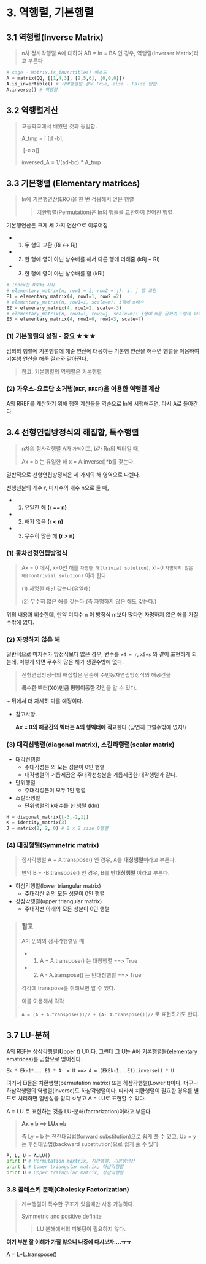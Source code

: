 # 3. 역행렬, 기본행렬

## 3.1 역행렬(Inverse Matrix)

> n차 정사각행렬 A에 대하여 AB = In = BA 인 경우, 역행렬(Inverser Matrix)라고 부른다
>

```python
# sage - Matrix.is_invertible() 메소드 
A = matrix(QQ, [[1,4,3], [2,5,6], [0,0,0]])
A.is_invertible() # 가역행렬일 경우 True, else - False 반환
A.inverse() # 역행렬 
```



## 3.2 역행렬계산

> 고등학교에서 배웠던 것과 동일함.
>
> A_tmp = [ [d  -b],
>
> ​				  [-c   a]]
>
> inversed_A = 1/(ad-bc) * A_tmp



## 3.3 기본행렬 (Elementary matrices)

> In에 기본행연산(ERO)을 한 번 적용해서 얻은 행렬
>
> > 치환행렬(Permutation)은 In의 행들을 교환하여 얻어진 행렬

기본행연산은 크게 세 가지 연산으로 이루어짐

- 1) 두 행의 교환 (Ri <-> Rj)
- 2) 한 행에 영이 아닌 상수배를 해서 다른 행에 더해줌 (kRj + Ri)
- 3) 한 행에 영이 아닌 상수배를 함 (kRi)



```python
# Index는 0부터 시작
# elementary_matrix(n, row1 = i, row2 = j): i, j 행 교환
E1 = elementary_matrix(4, row1=1, row2 =2)
# elementary_matrix(n, row1=i, scale=m): i행에 m배수
E2 = elemenary_matrix(4, row1=2, scale=-3)
# elementary_matrix(n, row1=i, row2=j, scale=m): j행에 m을 곱하여 i행에 더하기
E3 = elementary_matrix(4, row1=0, row2=3, scale=7)
```



### (1) 기본행렬의 성질 - 중요 ★★★

임의의 행렬에 기본행렬에 해준 연산에 대응하는 기본행 연산을 해주면 행렬을 이용하여 기본행 연산을 해준 결과와 같아진다.

> 참고. 기본행렬의 역행렬은 기본행렬

### (2) 가우스-요르단 소거법(`REF`, `RREF`)을 이용한 역행렬 계산

A의 RREF를 계산하기 위해 행한 계산들을 역순으로 In에 시행해주면, 다시 A로 돌아간다.



## 3.4 선형연립방정식의 해집합, 특수행렬

> n차의 정사각행렬 A가 `가역`이고, b가 Rn의 벡터일 때,
>
> Ax = b 는 유일한 해 x = A.inverse()*b를 갖는다.

일반적으로 선형연립방정식은 세 가지의 해 영역으로 나뉜다.

선행선분의 개수 r, 미지수의 개수 n으로 둘 때,

- 1) 유일한 해 **(r == n)**
- 2) 해가 없음 **(r < n)**
- 3) 무수히 많은 해 **(r > n)**



### (1) 동차선형연립방정식

> Ax = 0 에서, x=0인 해를 `자명한 해(trivial solution)`, x!=0 `자명하지 않은 해(nontrivial solution)` 이라 한다.
>
> (1) 자명한 해만 갖는다(유일해)
>
> (2) 무수히 많은 해를 갖는다.(즉 자명하지 않은 해도 갖는다.)

위의 내용과 비슷한데, 만약 미지수 n 이 방정식 m보다 많다면 자명하지 않은 해를 가질 수밖에 없다.



### (2) 자명하지 않은 해

일반적으로 미지수가 방정식보다 많은 경우, 변수를 `x4 = r`, `x5=s` 와 같이 표현하게 되는데, 이렇게 되면 무수히 많은 해가 생길수밖에 없다.

> 선형연립방정식의 해집합은 단순히 수반동차연립방정식의 해공간을 
>
> **특수한 벡터(X0)만큼 평행이동한 것**임을 알 수 있다.

~ 뒤에서 더 자세히 다룰 예정이다.

- 참고사항.

  **Ax = 0의 해공간의 벡터는 A의 행벡터에 직교**한다 (당연히 그럴수밖에 없지!)



### (3) 대각선행렬(diagonal matrix),  스칼라행렬(scalar matrix)

- 대각선행렬
  - 주대각성분 외 모든 성분이 0인 행렬
  - 대각행렬의 거듭제곱은 주대각선성분을 거듭제곱한 대각행렬과 같다.
- 단위행렬
  - 주대각성분이 모두 1인 행렬
- 스칼라행렬
  - 단위행렬의 k배수를 한 행렬 (kIn)

```python
H = diagonal_matrix([-3,-2,1])
K = identity_matrix(3)
J = matrix(2, 2, 0) # 2 x 2 size 0행렬
```



### (4) 대칭행렬(Symmetric matrix)

> 정사각행렬 A = A.transpose() 인 경우, A를 **대칭행렬**이라고 부른다.
>
> 만약 B = -B.transpose() 인 경우, B를 **반대칭행렬** 이라고 부른다.

- 하삼각행렬(lower triangular matrix)
  - 주대각산 위의 모든 성분이 0인 행렬
- 상삼각행렬(upper triangular matrix) 
  - 주대각선 아래의 모든 성분이 0인 행렬

>### 참고
>
>A가 임의의 정사각행렬일 때
>
>- 1) A + A.transpose() 는 대칭행렬 ==>  True
>- 2) A - A.transpose() 는 반대칭행렬 ==> True
>
>각각에 transpose를 취해보면 알 수 있다.
>
>이를 이용해서 각각
>
>`A = (A + A.transpose())/2 + (A- A.transpose())/2` 로 표현하기도 한다.



## 3.7 LU-분해

A의 REF는 상삼각행렬(**U**pper t) U이다. 그런데 그 U는 A에 기본행렬들(elementary ematrices)를 곱함으로 얻어진다.

`Ek * Ek-1*... E1 * A  = U ==> A = (EkEk-1...E1).inverse() * U`

여기서 Ei들은 치환행렬(permutation matrix) 또는 하삼각행렬(Lower t)이다. 더구나 하삼각행렬의 역행렬(inverse)도 하삼각행렬이다. 따라서 치환행렬이 필요한 경우를 별도로 처리하면 일반성을 잃지 ㅇ낳고 A = LU로 표현할 수 있다.



A = LU 로 표현하는 것을 LU-분해(factorization)이라고 부른다.

> **Ax = b ==> LUx =b**
>
> 즉 Ly = b 는 전진대입법(forward substitution)으로 쉽게 풀 수 있고, Ux = y 는 후진대입법(backward substitution)으로 쉽게 풀 수 있다.

```python
P, L, U = A.LU()
print P # Permutation maxtrix, 치환행렬, 기본행연산
print L # Lower triangular matrix, 하삼각행렬
print U # Upper traingular matrix, 상삼각행렬
```



### 3.8 콜레스키 분해(Cholesky Factorization)

> 계수행렬이 특수한 구조가 있을때만 사용 가능하다.
>
> Symmetric and positive definite
>
> > LU  분해에서의 피봇팅이 필요하지 않다.

**여기 부분 잘 이해가 가질 않으니 나중에 다시보자....ㅠㅠ**

A = L*L.transpose()